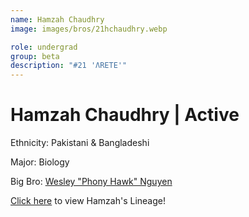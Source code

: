 ```yaml
---
name: Hamzah Chaudhry
image: images/bros/21hchaudhry.webp

role: undergrad
group: beta
description: "#21 'ΛRETE'"
---
```


# Hamzah Chaudhry | Active
Ethnicity: Pakistani & Bangladeshi

Major: Biology

Big Bro: [Wesley "Phony Hawk" Nguyen](08wnguyen)

[Click here](/ujis/8wnguyen/) to view Hamzah's Lineage!
